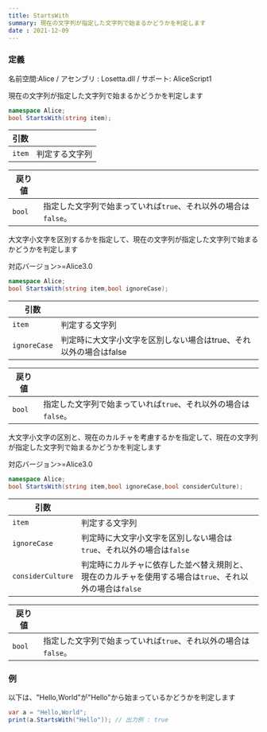 ```yaml
---
title: StartsWith
summary: 現在の文字列が指定した文字列で始まるかどうかを判定します
date : 2021-12-09
---
```

### 定義
名前空間:Alice / アセンブリ : Losetta.dll / サポート: AliceScript1

現在の文字列が指定した文字列で始まるかどうかを判定します

```cs title="AliceScript"
namespace Alice;
bool StartsWith(string item);
```

|引数| |
|-|-|
|`item`|判定する文字列|

|戻り値| |
|-|-|
|`bool`|指定した文字列で始まっていれば`true`、それ以外の場合は`false`。|

大文字小文字を区別するかを指定して、現在の文字列が指定した文字列で始まるかどうかを判定します

<span class="badge bg-success">対応バージョン>=Alice3.0</span>

```cs title="AliceScript"
namespace Alice;
bool StartsWith(string item,bool ignoreCase);
```

|引数| |
|-|-|
|`item`|判定する文字列|
|`ignoreCase`|判定時に大文字小文字を区別しない場合はtrue、それ以外の場合はfalse|

|戻り値| |
|-|-|
|`bool`|指定した文字列で始まっていれば`true`、それ以外の場合は`false`。|

大文字小文字の区別と、現在のカルチャを考慮するかを指定して、現在の文字列が指定した文字列で始まるかどうかを判定します

<span class="badge bg-success">対応バージョン>=Alice3.0</span>

```cs title="AliceScript"
namespace Alice;
bool StartsWith(string item,bool ignoreCase,bool considerCulture);
```

|引数| |
|-|-|
|`item`|判定する文字列|
|`ignoreCase`|判定時に大文字小文字を区別しない場合は`true`、それ以外の場合は`false`|
|`considerCulture`|判定時にカルチャに依存した並べ替え規則と、現在のカルチャを使用する場合は`true`、それ以外の場合は`false`|

|戻り値| |
|-|-|
|`bool`|指定した文字列で始まっていれば`true`、それ以外の場合は`false`。|


### 例
以下は、"Hello,World"が"Hello"から始まっているかどうかを判定します

```cs title="AliceScript"
var a = "Hello,World";
print(a.StartsWith("Hello")); // 出力例 : true
```
